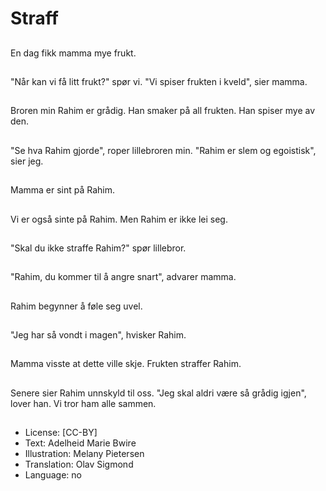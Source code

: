 # Straff

##
En dag fikk mamma mye frukt.

##
"Når kan vi få litt frukt?" spør vi. "Vi spiser frukten i kveld", sier mamma.

##
Broren min Rahim er grådig. Han smaker på all frukten. Han spiser mye av den.

##
"Se hva Rahim gjorde", roper lillebroren min. "Rahim er slem og egoistisk", sier jeg.

##
Mamma er sint på Rahim.

##
Vi er også sinte på Rahim. Men Rahim er ikke lei seg.

##
"Skal du ikke straffe Rahim?" spør lillebror.

##
"Rahim, du kommer til å angre snart", advarer mamma.

##
Rahim begynner å føle seg uvel.

##
"Jeg har så vondt i magen", hvisker Rahim.

##
Mamma visste at dette ville skje. Frukten straffer Rahim.

##
Senere sier Rahim unnskyld til oss. "Jeg skal aldri være så grådig igjen", lover han. Vi tror ham alle sammen.

##
* License: [CC-BY]
* Text: Adelheid Marie Bwire
* Illustration: Melany Pietersen
* Translation: Olav Sigmond
* Language: no
